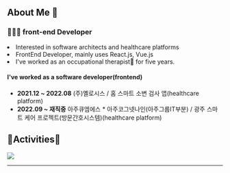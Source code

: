 <h2> About Me 👋 </h3>

<h3>👩🏻‍💻 front-end Developer</h4>
<li>Interested in software architects and healthcare platforms</li>
<li>FrontEnd Developer, mainly uses React.js, Vue.js</li>
<li>I've worked as an occupational therapist🏥 for five years.</li>


<h4>I've worked as a software developer(frontend)</h4>

- <strong>2021.12 ~ 2022.08</strong>  (주)옐로시스 / 홈 스마트 소변 검사 앱(healthcare platform)
- <strong>2022.09 ~ 재직중</strong>   아주큐엠에스 * 아주코그넷나인(아주그룹IT부분) / 광주 스마트 케어 프로젝트(방문간호시스템)(healthcare platform)
<h2>🏇Activities🏇</h2>
<div><img src="https://github-readme-stats.vercel.app/api?username=Segyong56&theme=dracula&show_icons=true"></img></div>

--- 

